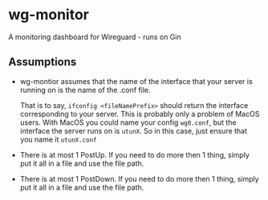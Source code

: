 # wg-monitor
A monitoring dashboard for Wireguard - runs on Gin


## Assumptions

- wg-montior assumes that the name of the interface that your server is running on is the name of the .conf file.
    
    That is to say, `ifconfig <fileNamePrefix>` should return the interface corresponding to your server.
    This is probably only a problem of MacOS users. With MacOS you could name your config `wg0.conf`, but the interface the server runs on is `utunX`. So in this case, just ensure that you name it `utunX.conf`

- There is at most 1 PostUp. If you need to do more then 1 thing, simply put it all in a file and use the file path.
- There is at most 1 PostDown. If you need to do more then 1 thing, simply put it all in a file and use the file path.